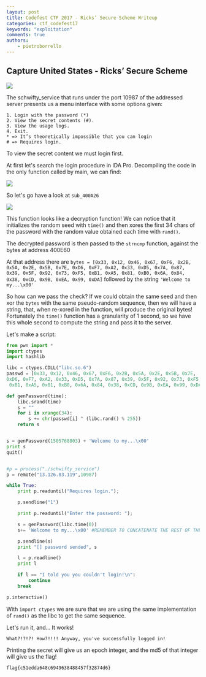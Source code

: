```yaml
---
layout: post
title: Codefest CTF 2017 - Ricks’ Secure Scheme Writeup
categories: ctf_codefest17
keywords: "exploitation"
comments: true
authors:
    - pietroborrello
---
```


## Capture United States - Ricks’ Secure Scheme


<img class="medium_img" src="{{ site-url }}/assets/codefest17/USA-1.png">


The schwifty_service that runs under the port 10987 of the addressed server presents us a menu interface with some options given:



```
1. Login with the password (*)
2. View the secret contents (#).
3. View the usage logs.
4. Exit.
* => It’s theoretically impossible that you can login
# => Requires login.
```

To view the secret content we must login first.

At first let's search the login procedure in IDA Pro. Decompiling the code in the only function called by main, we can find:

<img class="medium_img" src="{{ site-url }}/assets/codefest17/USA-2.png">

So let's go have a look at `sub_400A26`

<img class="medium_img" src="{{ site-url }}/assets/codefest17/USA-3.png">

This function looks like a decryption function! We can notice that it initializes the random seed with `time()` and then xores the first 34 chars of the password with the random value obtained each time with `rand()`.

The decrypted password is then passed to the `strncmp` function, against the bytes at address 400E60

At that address there are `bytes = [0x33, 0x12, 0x46, 0x67, 0xF6, 0x2B, 0x5A, 0x2E, 0x5B, 0x7E, 0xD6, 0xF7, 0xA2, 0x33, 0xD5, 0x7A, 0x87, 0x39, 0x5F, 0x92, 0x73, 0xF5, 0xB1, 0xA5, 0x81, 0xB0, 0x6A, 0x84, 0x38, 0xCD, 0x9B, 0xEA, 0x99, 0xDA]` followed by the string `'Welcome to my...\x00'`

So how can we pass the check? If we could obtain the same seed and then xor the `bytes` with the same pseudo-random sequence, then we will have a string, that, when re-xored in the function, will produce the original bytes!
Fortunately the `time()` function has a granularity of 1 second, so we have this whole second to compute the string and pass it to the server.

Let's make a script:
```python
from pwn import *
import ctypes
import hashlib

libc = ctypes.CDLL("libc.so.6")
passwd = [0x33, 0x12, 0x46, 0x67, 0xF6, 0x2B, 0x5A, 0x2E, 0x5B, 0x7E,
0xD6, 0xF7, 0xA2, 0x33, 0xD5, 0x7A, 0x87, 0x39, 0x5F, 0x92, 0x73, 0xF5,
 0xB1, 0xA5, 0x81, 0xB0, 0x6A, 0x84, 0x38, 0xCD, 0x9B, 0xEA, 0x99, 0xDA]

def genPassword(time):
    libc.srand(time)
    s = ""
    for i in xrange(34):
        s += chr(passwd[i] ^ (libc.rand() % 255))
    return s


s = genPassword(1505768803) + 'Welcome to my...\x00'    
print s
quit()


#p = process("./schwifty_service")
p = remote("13.126.83.119",10987)

while True:
    print p.readuntil("Requires login.");

    p.sendline("1")

    print p.readuntil("Enter the password: ");

    s = genPassword(libc.time(0))
    s+= 'Welcome to my...\x00' #REMEMBER TO CONCATENATE THE REST OF THE STRING

    p.sendline(s)
    print "[] password sended", s

    l = p.readline()
    print l

    if l == "I told you you couldn't login!\n":
        continue
    break

p.interactive()

```

With `import ctypes` we are sure that we are using the same implementation of `rand()` as the libc to get the same sequence.

Let's run it, and... It works!
```
What?!?!?! How?!!!! Anyway, you've successfully logged in!
```

Printing the secret will give us an epoch integer, and the md5 of that integer will give us the flag!
```
flag{c51edda648c6949638488457f32874d6}
```
